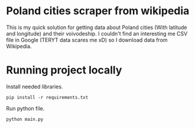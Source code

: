 # Poland cities scraper from wikipedia
This is my quick solution for getting data about Poland cities (With latitude and longitude) and their voivodeship. I couldn't find an interesting me CSV file in Google (TERYT data scares me xD) so I download data from Wikipedia.

# Running project locally
Install needed libraries.
```commandline
pip install -r requirements.txt
```
Run python file.
```commandline
python main.py
```